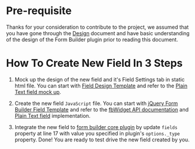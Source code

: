 # Pre-requisite #
Thanks for your consideration to contribute to the project,
we assumed that you have gone through the [Design](Design.md) document
and have basic understanding of the design of the Form Builder plugin
prior to reading this document.

# How To Create New Field In 3 Steps #
1. Mock up the design of the new field and it's Field Settings tab in static html file. You can start with [Field Design Template](http://code.google.com/p/jquery-form-builder-plugin/source/browse/trunk/src/templates/field-design-template.html) and refer to the [Plain Text field mock up](http://code.google.com/p/jquery-form-builder-plugin/source/browse/trunk/src/PlainText.html).

2. Create the new field `JavaScript` file. You can start with [jQuery Form Builder Field Template](http://code.google.com/p/jquery-form-builder-plugin/source/browse/trunk/src/templates/jquery.formbuilder.field.template.js) and refer to the [fbWidget API documentation](http://code.google.com/p/jquery-form-builder-plugin/wiki/fbWidgetPluginAPI) and [Plain Text field](http://code.google.com/p/jquery-form-builder-plugin/source/browse/trunk/src/js/jquery.formbuilder.plaintext.js) implementation.

3. Integrate the new field to [form builder core plugin](http://code.google.com/p/jquery-form-builder-plugin/source/browse/trunk/src/js/jquery.formbuilder.core.js) by update `fields` property at line 17 with value you specified in plugin's `options._type` property. Done! You are ready to test drive the new field created by you.